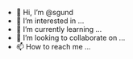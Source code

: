 - 👋 Hi, I’m @sgund
- 👀 I’m interested in ...
- 🌱 I’m currently learning ...
- 💞️ I’m looking to collaborate on ...
- 📫 How to reach me ...

<!---
sgund/sgund is a ✨ special ✨ repository because its `README.md` (this file) appears on your GitHub profile.
You can click the Preview link to take a look at your changes.
--->
